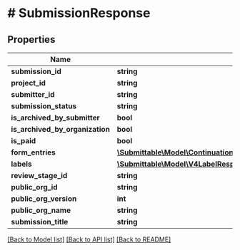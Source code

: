 # # SubmissionResponse

## Properties

Name | Type | Description | Notes
------------ | ------------- | ------------- | -------------
**submission_id** | **string** |  | [optional]
**project_id** | **string** |  | [optional]
**submitter_id** | **string** |  | [optional]
**submission_status** | **string** |  | [optional]
**is_archived_by_submitter** | **bool** |  | [optional]
**is_archived_by_organization** | **bool** |  | [optional]
**is_paid** | **bool** |  | [optional]
**form_entries** | [**\Submittable\Model\ContinuationTokenResponseAnyFormTypeEntryMetadataResponseItemsInner[]**](ContinuationTokenResponseAnyFormTypeEntryMetadataResponseItemsInner.md) |  | [optional]
**labels** | [**\Submittable\Model\V4LabelResponse[]**](V4LabelResponse.md) |  | [optional]
**review_stage_id** | **string** |  | [optional]
**public_org_id** | **string** |  | [optional]
**public_org_version** | **int** |  | [optional]
**public_org_name** | **string** |  | [optional]
**submission_title** | **string** |  | [optional]

[[Back to Model list]](../../README.md#models) [[Back to API list]](../../README.md#endpoints) [[Back to README]](../../README.md)
